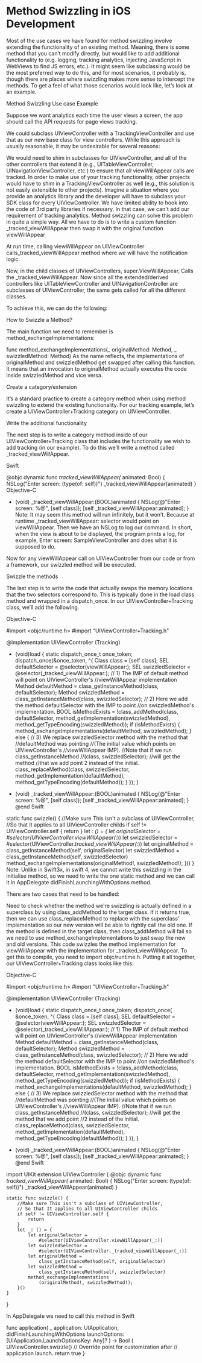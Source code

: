 # Method Swizzling in iOS Development
Most of the use cases we have found for method swizzling involve extending the functionality of an existing method. Meaning, there is some method that you can’t modify directly, but would like to add additional functionality to (e.g. logging, tracking analytics, injecting JavaScript in WebViews to find JS errors, etc.). It might seem like subclassing would be the most preferred way to do this, and for most scenarios, it probably is, though there are places where swizzling makes more sense to intercept the methods. To get a feel of what those scenarios would look like, let’s look at an example.

Method Swizzling Use case Example

Suppose we want analytics each time the user views a screen, the app should call the API requests for page views tracking.

We could subclass UIViewController with a TrackingViewController and use that as our new base class for view controllers. While this approach is usually reasonable, it may be undesirable for several reasons:

We would need to shim in subclasses for UIViewController, and all of the other controllers that extend it (e.g., UITableViewController, UINavigationViewController, etc.) to ensure that all viewWillAppear calls are tracked.
In order to make use of your tracking functionality, other projects would have to shim in a TrackingViewController as well (e.g., this solution is not easily extensible to other projects). Imagine a situation where you provide an analytics library and the developer will have to subclass your SDK class for every UIViewController.
We have limited ability to hook into the code of 3rd party libraries if necessary. In that case, we can't add our requirement of tracking analytics.
Method swizzling can solve this problem in quite a simple way. All we have to do is to write a custom function _tracked_viewWillAppear then swap it with the original function viewWillAppear 

At run time, calling viewWillAppear on UIViewController calls_tracked_viewWillAppear method where we will have the notification logic.

Now, in the child classes of UIViewControllers, super.ViewWillAppear, Calls the _tracked_viewWillAppear. Now since all the extended/derived controllers like UITableViewController and UINavigationController are subclasses of UIViewController, the same gets called for all the different classes.

To achieve this, we can do the following:

How to Swizzle a Method?

The main function we need to remember is method_exchangeImplementations:

func method_exchangeImplementations(_ originalMethod: Method, _ swizzledMethod: Method)
As the name reflects, the implementations of originalMethod and swizzledMethod get swapped after calling this function. It means that an invocation to originalMethod actually executes the code inside swizzledMethod and vice versa.

Create a category/extension

It’s a standard practice to create a category method when using method swizzling to extend the existing functionality. For our tracking example, let’s create a UIViewController+Tracking category on UIViewController.

Write the additional functionality

The next step is to write a category method inside of our UIViewController+Tracking class that includes the functionality we wish to add tracking (in our example). To do this we’ll write a method called _tracked_viewWillAppear.

Swift

@objc dynamic func _tracked_viewWillAppear(_ animated: Bool) {
    NSLog("Enter screen: \(type(of: self))")
    _tracked_viewWillAppear(animated)
}
Objective-C

- (void) _tracked_viewWillAppear:(BOOL)animated {
    NSLog(@"Enter screen: %@", [self class]);
    [self _tracked_viewWillAppear:animated];
}
Note: It may seem this method will run infinitely, but it won’t. Because at runtime _tracked_viewWillAppear: selector would point on viewWillAppear. Then we have an NSLog to log our command. In short, when the view is about to be displayed, the program prints a log, for example, Enter screen: SampleViewController and does what it is supposed to do.

Now for any viewWillAppear call on UIViewController from our code or from a framework, our swizzled method will be executed.

Swizzle the methods

The last step is to write the code that actually swaps the memory locations that the two selectors correspond to. This is typically done in the load class method and wrapped in a dispatch_once. In our UIViewController+Tracking class, we’ll add the following.

Objective-C

#import <objc/runtime.h>
#import "UIViewController+Tracking.h"

@implementation UIViewController (Tracking)
+ (void)load {
    static dispatch_once_t once_token;
    dispatch_once(&once_token, ^{
        Class class = [self class];
        SEL defaultSelector = @selector(viewWillAppear:);
        SEL swizzledSelector = @selector(_tracked_viewWillAppear:);
        // 1) The IMP of default method will point on UIViewController's
        //viewWillAppear implementation
        Method defaultMethod =
        	class_getInstanceMethod(class, defaultSelector);
        Method swizzledMethod = 
        	class_getInstanceMethod(class, swizzledSelector);
        // 2) Here we add the method defaultSelector with the IMP to point
        //on swizzledMethod's implementation.
        BOOL isMethodExists = 
        	!class_addMethod(class, defaultSelector,
            	method_getImplementation(swizzledMethod),
                method_getTypeEncoding(swizzledMethod));
        if (isMethodExists) {
            method_exchangeImplementations(defaultMethod, swizzledMethod);
        }
        else {
            // 3) We replace swizzledSelector method with the method that
            //defaultMethod was pointing
            //(The initial value which points on UIViewController's
            //viewWillAppear IMP). 
            //Note that if we run class_getInstanceMethod
            //(class, swizzledSelector);
            //will get the method 
            //that we add point 2 instead of the initial.
            class_replaceMethod(class, swizzledSelector,
            	method_getImplementation(defaultMethod),
                method_getTypeEncoding(defaultMethod));
        	}
    });
}
- (void) _tracked_viewWillAppear:(BOOL)animated {
    NSLog(@"Enter screen: %@", [self class]);
    [self _tracked_viewWillAppear:animated];
}
@end
Swift

static func swizzle() {
        //Make sure This isn't a subclass of UIViewController,
        //So that It applies to all UIViewController childs
        if self != UIViewController.self {
            return
        }
        let _: () = {
            let originalSelector = 
            	#selector(UIViewController.viewWillAppear(_:))
            let swizzledSelector = 
            	#selector(UIViewController._tracked_viewWillAppear(_:))
            let originalMethod = 
            	class_getInstanceMethod(self, originalSelector)
            let swizzledMethod = 
            	class_getInstanceMethod(self, swizzledSelector)
            method_exchangeImplementations(originalMethod!, swizzledMethod!);
        }()
    }
Note: Unlike in Swift3x, in swift 4, we cannot write this swizzling in the initialise method, so we need to write the one static method and we can call it in AppDelegate didFinishLaunchingWithOptions method.

There are two cases that need to be handled:

Need to check whether the method we're swizzling is actually defined in a superclass by using class_addMethod to the target class. If it returns true, then we can use class_replaceMethod to replace with the superclass' implementation so our new version will be able to rightly call the old one.
If the method is defined in the target class, then class_addMethod will fail so we need to use method_exchangeImplementations to just swap the new and old versions.
This code swizzles the method implementation for viewWillAppear with the implementation for _tracked_viewWillAppear. To get this to compile, you need to import objc/runtime.h. Putting it all together, our UIViewController+Tracking class looks like this:

Objective-C

#import <objc/runtime.h>
#import "UIViewController+Tracking.h"

@implementation UIViewController (Tracking)
+ (void)load {
    static dispatch_once_t once_token;
    dispatch_once( &once_token, ^{
        Class class = [self class];
        SEL defaultSelector = @selector(viewWillAppear:);
        SEL swizzledSelector = @selector(_tracked_viewWillAppear:);
        // 1) The IMP of default method will point on UIViewController's 
        //viewWillAppear implementation
        Method defaultMethod = 
        	class_getInstanceMethod(class, defaultSelector);
        Method swizzledMethod = 
        	class_getInstanceMethod(class, swizzledSelector);
        // 2) Here we add the method defaultSelector with the IMP to point
        //on swizzledMethod's implementation.
        BOOL isMethodExists = !class_addMethod(class, defaultSelector,
			method_getImplementation(swizzledMethod),
            method_getTypeEncoding(swizzledMethod));
        if (isMethodExists) {
            method_exchangeImplementations(defaultMethod, swizzledMethod);
        }
        else {
            // 3) We replace swizzledSelector method with the method that 
            //defaultMethod was pointing
            //(The initial value which points on UIViewController's
            //viewWillAppear IMP).
            //Note that if we run class_getInstanceMethod
            //(class, swizzledSelector);
            //will get the method that we add point 
            //2 instead of the initial.
            class_replaceMethod(class, swizzledSelector,
				method_getImplementation(defaultMethod),
                method_getTypeEncoding(defaultMethod));
        	}
    	});
}
- (void) _tracked_viewWillAppear:(BOOL)animated {
    NSLog(@"Enter screen: %@", [self class]);
    [self _tracked_viewWillAppear:animated];
}
@end
Swift

import UIKit
extension UIViewController {
    @objc dynamic func _tracked_viewWillAppear(_ animated: Bool) {
        NSLog("Enter screen: \(type(of: self))")
        _tracked_viewWillAppear(animated)
    }

    static func swizzle() {
        //Make sure This isn't a subclass of UIViewController,
        // So that It applies to all UIViewController childs
        if self != UIViewController.self {
            return
        }
        let _: () = {
            let originalSelector = 
            	#selector(UIViewController.viewWillAppear(_:))
            let swizzledSelector =
            	#selector(UIViewController._tracked_viewWillAppear(_:))
            let originalMethod = 
            	class_getInstanceMethod(self, originalSelector)
            let swizzledMethod = 
            	class_getInstanceMethod(self, swizzledSelector)
            method_exchangeImplementations
            	(originalMethod!, swizzledMethod!);
        }()
    }
}

In AppDelegate we need to call this method in Swift


func application( _ application: UIApplication, 
			didFinishLaunchingWithOptions 
			launchOptions: [UIApplication.LaunchOptionsKey: Any]?
            ) -> Bool {
			   UIViewController.swizzle()
				// Override point for customization after 
                // application launch.
		   	 return true
}
